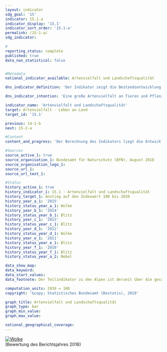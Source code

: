 ```yaml
---                   
layout: indicator                   
sdg_goal: '15'                   
indicator: 15.1.a                   
indicator_display: '15.1'                   
indicator_sort_order: '15-1-a'                   
permalink: /15-1-a/                   
sdg_indicator:                    

#                   
reporting_status: complete                   
published: true                   
data_non_statistical: false                   


#Metadata                   
national_indicator_available: Artenvielfalt und Landschaftsqualität                   

dns_indicator_definition: 'Der Indikator zeigt die Bestandsentwicklung für 51 ausgewählte Vogelarten in Form eines Index.'                   

dns_indicator_intention: 'Eine große Artenvielfalt an Tieren und Pflanzen ist eine wesentliche Voraussetzung für einen leistungsfähigen Naturhaushalt und bildet eine wichtige Lebensgrundlage des Menschen. Um die Artenvielfalt und gleichzeitig die Lebensqualität des Menschen zu erhalten, ist das vorläufige Ziel der Bundesregierung ein Indexwert von 100 bis zum Jahr 2030 – ursprünglich sollte dieser Zielwert bereits bis 2015 erreicht werden. Es ist vorgesehen, bis zum Jahr 2020 die Höhe dieses Zielwertes zu überprüfen und gegebenenfalls anzupassen.'                   

indicator_name: 'Artenvielfalt und Landschaftsqualität'                   
target: Artenvielfalt - Leben an Land                   
target_id: '15.1'                   

previous: 14-1-b                   
next: 15-2-a                   

#Content                    
content_and_progress: 'Der Berechnung des Indikators liegt die Entwicklung der Bestände von 51 Vogelarten zugrunde, die die wichtigsten Landschafts- und Lebensraumtypen in Deutschland repräsentieren: je zehn Arten für die Teilindikatoren zu Agrarland, zu Siedlungen, zu Binnengewässern, zu Küsten und Meeren sowie elf Arten für Wälder. Aufgrund einer unsicheren Datenlage wird derzeit der Lebensraum Alpen nicht berücksichtigt.<br><br>Die Bestandsgröße je Art wird jährlich aus den Ergebnissen von Programmen des Vogelmonitorings vom Dachverband Deutscher Avifaunisten (DDA) in Zusammenarbeit mit dem Bundesamt für Naturschutz (BfN) berechnet und in Relation zur Größe des Bestandszielwerts gesetzt. Der Bestandszielwert wurde durch ein Expertengremium für jede Vogelart – ursprünglich für das Jahr 2015 – festgelegt. Die historischen Werte für 1970 und 1975 sind rekonstruiert.<br><br>Für jeden Teilindikator wird der arithmetische Mittelwert der Zielerreichungsgrade über alle zehn bzw. elf ausgewählten Vogelarten gebildet. Der Gesamtindikator errechnet sich aus einer gewichteten Summierung der Teilindikatoren. Die Gewichtung bezieht sich dabei auf den Flächenanteil des jeweiligen Hauptlebensraum- bzw. Landschaftstyps an der Fläche Deutschlands. Die Zielwerte für die Teilindikatoren und den Gesamtindikator wurden vorläufig unverändert auf das Zieljahr 2030 übertragen.<br><br>Neben Vögeln sind auch andere Arten an eine reichhaltig gegliederte Landschaft mit intakten, nachhaltig genutzten Lebensräumen gebunden, sodass der Indikator indirekt auch die Entwicklung zahlreicher weiterer Arten in der Landschaft und die Nachhaltigkeit der Landnutzung abbildet.<br><br>Der Wert des Indikators für Artenvielfalt und Landschaftsqualität lag im Jahr 1990 deutlich unter den Werten, die für die Jahre 1970 und 1975 rekonstruiert wurden. In den letzten zehn Berichtsjahren (2005 bis 2015) hat sich der Wert des Indikators weiter verschlechtert. Im Jahr 2015 lag er bei 70,3&nbsp;% des Zielwerts. Bei gleichbleibender Entwicklung ist eine Zielerreichung im Jahr 2030 nicht absehbar.<br><br>Im Verlauf der letzten zehn Jahre (von 2005 bis 2015) haben sich die Teilindikatoren für die einzelnen Lebensraumtypen allerdings unterschiedlich entwickelt. Die Teilindikatoren des Agrarlandes (2015: 59,2&nbsp;% des Zielwerts) sowie der Küsten und Meere (2015: 58,5&nbsp;% des Zielwerts) zeigten bis zum Jahr 2014 einen Abwärtstrend – haben sich aber in 2015 wieder leicht erholt. Dies wirkt sich auch deutlich auf den Wert des Gesamtindikators aus.<br><br>Bis auf die Teilindikatoren für Wälder und Binnengewässer blieben alle Teilindikatoren auch deutlich hinter den Vergleichswerten für das Jahr 1990 zurück. Bei der Artenvielfalt und Landschaftsqualität der Wälder sah es im Vergleich zu den anderen Lebensraumtypen zuletzt deutlich besser aus: 2015 wurde hier mit 90,1&nbsp;% des Zielwerts der im Vergleich zu den anderen Teilindikatoren höchste Wert erreicht.'                   

#Sources
source_active_1: true                           
source_organisation_1: Bundesamt für Naturschutz (BfN), August 2018                           
source_organisation_logo_1:                            
source_url_1:                            
source_url_text_1:                            

#Status                   
history_active_1: true                   
history_indicator_1: 15.1 - Artenvielfalt und Landschaftsqualität                   
history_target_1: Anstieg auf den Indexwert 100 bis 2030
history_year_a_1: '2015'                           
history_status_year_a_1: Wolke
history_year_b_1: '2014'                           
history_status_year_b_1: Blitz
history_year_c_1: '2013'                           
history_status_year_c_1: Blitz
history_year_d_1: '2012'                           
history_status_year_d_1: Wolke
history_year_e_1: '2011'                           
history_status_year_e_1: Blitz
history_year_f_1: '2010'                           
history_status_year_f_1: Blitz
history_status_year_a_2: Nebel

data_show_map:                    
data_keyword:                    
data_start_values:                    
data_footnote: Der Teilindikator zu den Alpen ist derzeit über die gesamte Datenreihe ausgesetzt. Die historischen Werte für 1970 und 1975 sind rekonstruiert. Die Zielwerte für die Teilindikatoren und den Gesamtindikator sollen bis zum Jahr 2020 überprüft werden.                   

computation_units: 2030 = 100                   
copyright: '&copy; Statistisches Bundesamt (Destatis), 2019'                   

graph_title: Artenvielfalt und Landschaftsqualität                   
graph_type: bar                   
graph_min_value:                    
graph_max_value:                    

national_geographical_coverage:                    
---
```

<div>                           
  <div class="my-header">                           
    <a href="https://nachhaltige-entwicklung-deutschland.github.io/open-sdg-site-starter/status/"><img src="https://g205sdgs.github.io/sdg-indicators/public/Wettersymbole/Wolke.png" alt="Wolke" />                           
    </a>                           
  </div>
  <div class="my-header-note">
    <span>(Bewertung des Berichtsjahres 2016)</span>
  </div>                           
</div>